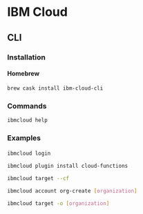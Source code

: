 # IBM Cloud

## CLI

### Installation

#### Homebrew

```sh
brew cask install ibm-cloud-cli
```

### Commands

```sh
ibmcloud help
```

### Examples

####

```sh
ibmcloud login

ibmcloud plugin install cloud-functions

ibmcloud target --cf

ibmcloud account org-create [organization]

ibmcloud target -o [organization]
```
